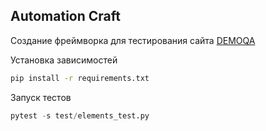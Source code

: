 ## Automation Craft

Создание фреймворка для тестирования сайта [DEMOQA](https://demoqa.com/)

Установка зависимостей
```bash
pip install -r requirements.txt
```

Запуск тестов
```python
pytest -s test/elements_test.py
```
